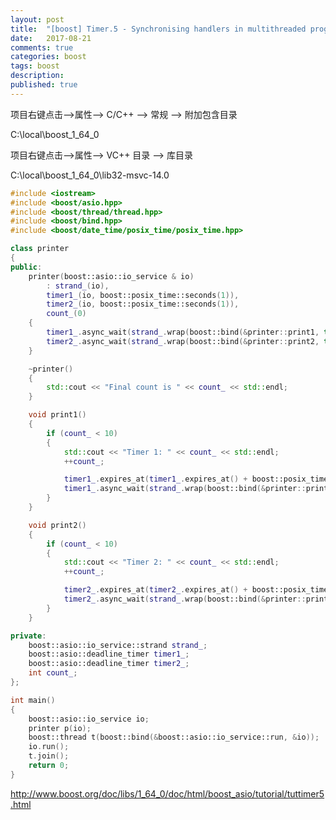 ```yaml
---
layout: post
title:  "[boost] Timer.5 - Synchronising handlers in multithreaded programs"
date:   2017-08-21
comments: true
categories: boost
tags: boost
description:
published: true
---
```



项目右键点击-->属性--> C/C++ --> 常规 --> 附加包含目录

C:\local\boost_1_64_0


项目右键点击-->属性--> VC++ 目录 --> 库目录

C:\local\boost_1_64_0\lib32-msvc-14.0


```c++
#include <iostream>
#include <boost/asio.hpp>
#include <boost/thread/thread.hpp>
#include <boost/bind.hpp>
#include <boost/date_time/posix_time/posix_time.hpp>

class printer
{
public:
	printer(boost::asio::io_service & io)
		: strand_(io),
		timer1_(io, boost::posix_time::seconds(1)),
		timer2_(io, boost::posix_time::seconds(1)),
		count_(0)
	{
		timer1_.async_wait(strand_.wrap(boost::bind(&printer::print1, this)));
		timer2_.async_wait(strand_.wrap(boost::bind(&printer::print2, this)));
	}

	~printer()
	{
		std::cout << "Final count is " << count_ << std::endl;
	}

	void print1()
	{
		if (count_ < 10)
		{
			std::cout << "Timer 1: " << count_ << std::endl;
			++count_;

			timer1_.expires_at(timer1_.expires_at() + boost::posix_time::seconds(1));
			timer1_.async_wait(strand_.wrap(boost::bind(&printer::print1, this)));
		}
	}

	void print2()
	{
		if (count_ < 10)
		{
			std::cout << "Timer 2: " << count_ << std::endl;
			++count_;

			timer2_.expires_at(timer2_.expires_at() + boost::posix_time::seconds(1));
			timer2_.async_wait(strand_.wrap(boost::bind(&printer::print2, this)));
		}
	}

private:
	boost::asio::io_service::strand strand_;
	boost::asio::deadline_timer timer1_;
	boost::asio::deadline_timer timer2_;
	int count_;
};

int main()
{
	boost::asio::io_service io;
	printer p(io);
	boost::thread t(boost::bind(&boost::asio::io_service::run, &io));
	io.run();
	t.join();
	return 0;
}
```

<a href="http://www.boost.org/doc/libs/1_64_0/doc/html/boost_asio/tutorial/tuttimer5.html" target="_blank">http://www.boost.org/doc/libs/1_64_0/doc/html/boost_asio/tutorial/tuttimer5.html</a>


